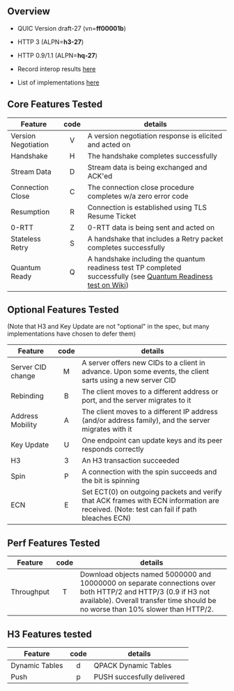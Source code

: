 ## Overview

* QUIC Version draft-27 (vn=**ff00001b**)

* HTTP 3 (ALPN=**h3-27**)

* HTTP 0.9/1.1 (ALPN=**hq-27**)

* Record interop results [here](https://docs.google.com/spreadsheets/d/1D0tW89vOoaScs3IY9RGC0UesWGAwE6xyLk0l4JtvTVg/edit#gid=438405370)

* List of implementations [here](https://github.com/quicwg/base-drafts/wiki/Implementations)

## Core Features Tested

|Feature | code | details  |
|--------------------|:---:|------------------------|
|Version Negotiation | V | A version negotiation response is elicited and acted on |
|Handshake | H | The handshake completes successfully |
|Stream Data | D | Stream data is being exchanged and ACK'ed |
|Connection Close | C | The connection close procedure completes w/a zero error code |
|Resumption | R | Connection is established using TLS Resume Ticket |
|0-RTT | Z | 0-RTT data is being sent and acted on |
|Stateless Retry | S | A handshake that includes a Retry packet completes successfully |
|Quantum Ready | Q | A handshake including the quantum readiness test TP completed successfully (see [Quantum Readiness test on Wiki](https://github.com/quicwg/base-drafts/wiki/Quantum-Readiness-test)) |

## Optional Features Tested

(Note that H3 and Key Update are not "optional" in the spec, but many implementations have chosen to defer them)

|Feature | code | details  |
|--------------------|:---:|------------------------|
|Server CID change| M | A server offers new CIDs to a client in advance. Upon some events, the client sarts using a new server CID|
|Rebinding | B | The client moves to a different address or port, and the server migrates to it |
|Address Mobility | A | The client moves to a different IP address (and/or address family), and the server migrates with it |
|Key Update | U | One endpoint can update keys and its peer responds correctly |
|H3 | 3 | An H3 transaction succeeded |
|Spin | P | A connection with the spin succeeds and the bit is spinning |
|ECN | E | Set ECT(0) on outgoing packets and verify that ACK frames with ECN information are received. (Note: test can fail if path bleaches ECN) |

## Perf Features Tested
|Feature | code | details  |
|--------------------|:---:|------------------------|
|Throughput | T | Download objects named 5000000 and 10000000 on separate connections over both HTTP/2 and HTTP/3 (0.9 if H3 not available). Overall transfer time should be no worse than 10% slower than HTTP/2. |

## H3 Features tested
|Feature | code | details  |
|--------------------|:---:|------------------------|
|Dynamic Tables | d | QPACK Dynamic Tables |
|Push | p | PUSH succesfully delivered |